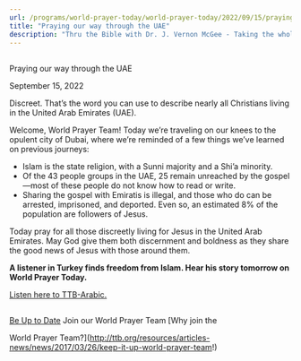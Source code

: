 ```yaml
---
url: /programs/world-prayer-today/world-prayer-today/2022/09/15/praying-our-way-through-the-uae
title: "Praying our way through the UAE"
description: "Thru the Bible with Dr. J. Vernon McGee - Taking the whole Word to the whole world"
---
```







## 
 Praying our way through the UAE


September 15, 2022




Discreet. That’s the word you can use to describe nearly all Christians living in the United Arab Emirates (UAE). 

Welcome, World Prayer Team! Today we’re traveling on our knees to the opulent city of Dubai, where we’re reminded of a few things we’ve learned on previous journeys:

* Islam is the state religion, with a Sunni majority and a Shi’a minority.
* Of the 43 people groups in the UAE, 25 remain unreached by the gospel—most of these people do not know how to read or write.
* Sharing the gospel with Emiratis is illegal, and those who do can be arrested, imprisoned, and deported. Even so, an estimated 8% of the population are followers of Jesus.

Today pray for all those discreetly living for Jesus in the United Arab Emirates. May God give them both discernment and boldness as they share the good news of Jesus with those around them. 

**A listener in Turkey finds freedom from Islam. Hear his story tomorrow on World Prayer Today.**

[Listen here to TTB-Arabic.](https://ttb.twr.org/home/day,0431/language,ARB)







## 




[Be Up to Date](http://feeds.feedburner.com/WorldPrayerToday "World Prayer Today RSS Feed")
Join our World Prayer Team
[Why join the  

World Prayer Team?](http://ttb.org/resources/articles-news/news/2017/03/26/keep-it-up-world-prayer-team!)




